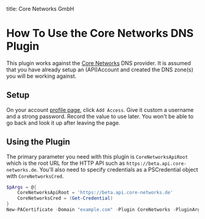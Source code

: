 title: Core Networks GmbH

# How To Use the Core Networks DNS Plugin

This plugin works against the [Core Networks](https://www.core-networks.de/) DNS provider. It is assumed that you have already setup an (API)Account and created the DNS zone(s) you will be working against.

## Setup

On your account [profile page](https://iface.core-networks.de/general/api/accounts), click `Add Access`. Give it custom a username and a strong password. Record the value to use later. You won't be able to go back and look it up after leaving the page.

## Using the Plugin

The primary parameter you need with this plugin is `CoreNetworksApiRoot ` which is the root URL for the HTTP API such as `https://beta.api.core-networks.de`.
You'll also need to specify credentials as a PSCredential object with `CoreNetworksCred`.

```powershell
$pArgs = @{
    CoreNetworksApiRoot = 'https://beta.api.core-networks.de'
    CoreNetworksCred = (Get-Credential)
}
New-PACertificate -Domain "example.com" -Plugin CoreNetworks -PluginArgs $pArgs
